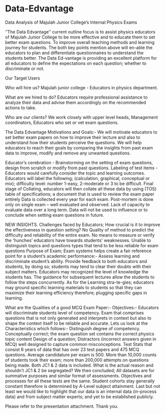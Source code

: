# Data-Edvantage
Data Analysis of Majulah Junior College’s Internal Physics Exams

‘’The Data Edvantage’’ current outline focus is to assist physics educators of Majulah Junior College to be more effective and to educate them to set better exam questions.
To improve overall teaching methods and learning journey for students.
The both key points mention above will en-able the educators to plan and differentiate questionnaires to understand the students better.
The Data Ed-vantage is providing an excellent platform for all educators to define the expectations on each question; whether to discriminate or not.

Our Target Users

Who will hire us? Majulah junior college - Educators in physics department.

What are we hired to do? Educators require professional assistance to analyze their data and advise them accordingly on the recommended actions to take.

Who are our clients? We work closely with upper level heads, Management coordinators, Educators who set or vet exam questions.

The Data Edvantage Motivations and Goals:-
We will motivate educators to set better exam papers on how to improve their lecture and also to understand how their students perceive the questions.
We will help educators to reach their goals by comparing the insights from past exam data to improve, modify and remove any unwanted questions.

Educator’s cerebration - Brainstorming on the setting of exam questions, design from scratch or modify from past questions.
Labeling of test items - Educators would carefully consider the topic and learning outcomes.
Educators will label the following; (calculation, graphical, conceptual or mix); difficulty level: number 1-easy, 2-moderate or 3 to be difficult.
Final stage of Collating, educators will then collate all these data by using (TOS) table of specifications; a document that is used to review the exam paper entirely
Data is collected every year for each exam.
Post-mortem is done only on single exam – well evaluated and observed.
Lack of capacity to evaluate data over a long term.
Data will not be used to influence or to conclude when setting exam questions in future.

NEW INSIGHTS.
Challenges faced by Educators; How crucial is it to improve the effectiveness in question setting?
No Quality of method to predict the difficulty and reliability of the entire exam.
No means to measure or verify the ‘hunches’ educators have towards students’ weaknesses.
Unable to distinguish topics and questions types that tend to be less reliable for exam questions
Purpose of Exam; Exam systems helps create a fair reference point for a student’s academic performance:-
Assess learning and discriminate student’s ability.
Provide feedback to both educators and students, by doing so; students may tend to clear their doubts with their subject matters. Educators may recognized the level of knowledge the students has.
The guidance for subsequent lectures allow the students to follow the steps concurrently.
As for the Learning stra-te-gies; educators may ground specific learning materials to students so that they can maximize their learning efficiency therefore; plugging specific gaps in learning.

What are the Qualities of a good MCQ Exam Paper:-
Objectives:- Educators will discriminate students level of competency.
Exam that comprises questions that is not only generated and interprets in context but also to shape the context itself to be reliable and accurate.
Lets us look at the Characteristics which follows:-
Distinguish degree of competency.
Conceptually correct; the exam question set contains the correct physics topic content
Design of a question; Distractors (incorrect answers given in MCQ) well designed to capture common misconceptions.
Test Stats that consist 6 years of data that has over 23 test papers and 475 MCQ questions.
Average candidature per exam is 500.
More than 10,000 counts of students took their exam; more than 200,000 attempts on questions being made.
Both JC1 & 2 data is included.
What is the actual reason and shouldn’t JC1 & 2 be segregated?
We then concluded;
All datasets are for summative purposes and similar format of assessments.
Objectives and processes for all these tests are the same.
Student cohorts stay generally constant therefore is determined by A-Level subject attainment.
Last but not least we would like to highlight that our data is an internal data (in-process data) and from subject matter experts; and yet to be established publicly.

Please refer to the presentation attachment. Thank you.
